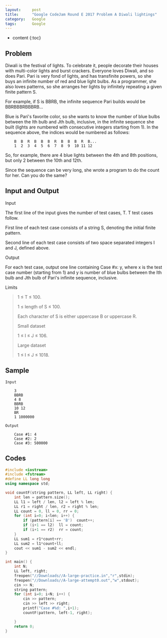 ```yaml
---
layout:     post
title:      "Google CodeJam Round E 2017 Problem A Diwali lightings"
category:   Google 
tags:       Google
---
```

* content
{:toc}

## Problem

Diwali is the festival of lights. To celebrate it, people decorate their houses with multi-color lights and burst crackers. Everyone loves Diwali, and so does Pari. Pari is very fond of lights, and has transfinite powers, so she buys an infinite number of red and blue light bulbs. As a programmer, she also loves patterns, so she arranges her lights by infinitely repeating a given finite pattern S.

For example, if S is BBRB, the infinite sequence Pari builds would be BBRBBBRBBBRB...

Blue is Pari's favorite color, so she wants to know the number of blue bulbs between the Ith bulb and Jth bulb, inclusive, in the infinite sequence she built (lights are numbered with consecutive integers starting from 1). In the sequence above, the indices would be numbered as follows:

```
	B  B  R  B  B  B  R  B  B  B  R  B...
	1  2  3  4  5  6  7  8  9  10 11 12
```

So, for example, there are 4 blue lights between the 4th and 8th positions, but only 2 between the 10th and 12th.

Since the sequence can be very long, she wrote a program to do the count for her. Can you do the same?

## Input and Output

Input

The first line of the input gives the number of test cases, T. T test cases follow.

First line of each test case consists of a string S, denoting the initial finite pattern.

Second line of each test case consists of two space separated integers I and J, defined above.

Output

For each test case, output one line containing Case #x: y, where x is the test case number (starting from 1) and y is number of blue bulbs between the Ith bulb and Jth bulb of Pari's infinite sequence, inclusive.

Limits

>    1 ≤ T ≤ 100.
>
>    1 ≤ length of S ≤ 100.
>
>    Each character of S is either uppercase B or uppercase R.
>
>    Small dataset
>
>    1 ≤ I ≤ J ≤ 106.
>
>    Large dataset
>
>    1 ≤ I ≤ J ≤ 1018.

## Sample
```
Input 
 
    3
    BBRB
    4 8
    BBRB
    10 12
    BR
    1 1000000

Output 

    Case #1: 4
    Case #2: 2
    Case #3: 500000
```

## Codes

```cpp
#include <iostream>
#include <fstream>
#define LL long long 
using namespace std;

void countF(string pattern, LL left, LL right) {
    int len = pattern.size();
    LL l1 = left / len, l2 = left % len;
    LL r1 = right / len, r2 = right % len;
    LL count = 0, ll = 0, rr = 0;
    for (int i=0; i<len; i++) {
        if (pattern[i] == 'B')  count++;
        if (i+1 == l2)  ll = count;
        if (i+1 == r2)  rr = count;
    }
    LL sum1 = r1*count+rr;
    LL sum2 = l1*count+ll;
    cout << sum1 - sum2 << endl;
}

int main() {
    int N;
    LL left, right;
    freopen("//Downloads//A-large-practice.in","r",stdin);
    freopen("//Downloads//A-large-attempt0.out","w",stdout);
    cin >> N;
    string pattern;
    for (int i=0; i<N; i++) {
        cin >> pattern;
        cin >> left >> right;
        printf("Case #%d: ",i+1);
        countF(pattern, left-1, right);

    }
    return 0;
}
```
